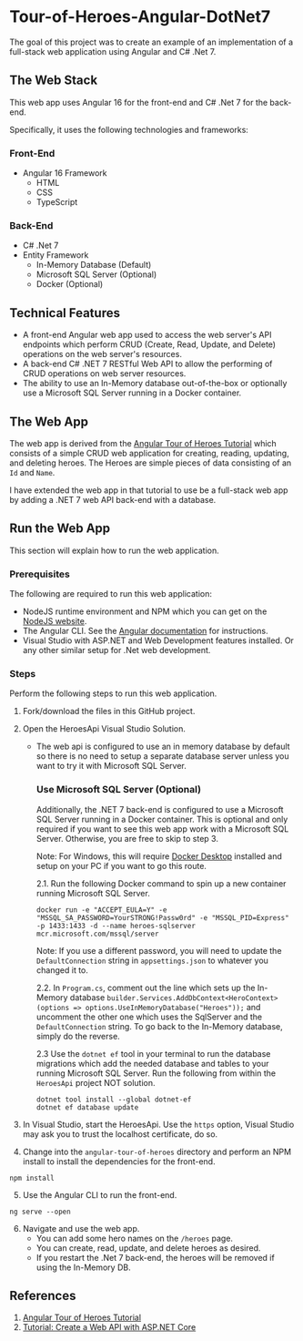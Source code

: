 # Tour-of-Heroes-Angular-DotNet7

The goal of this project was to create an example of an implementation of a full-stack web application using Angular and C# .Net 7.

## The Web Stack

This web app uses Angular 16 for the front-end and C# .Net 7 for the back-end.

Specifically, it uses the following technologies and frameworks:

### Front-End
- Angular 16 Framework
  - HTML
  - CSS
  - TypeScript

### Back-End
- C# .Net 7
- Entity Framework
  - In-Memory Database (Default)
  - Microsoft SQL Server (Optional)
  - Docker (Optional)

## Technical Features

- A front-end Angular web app used to access the web server's API endpoints which perform CRUD (Create, Read, Update, and Delete) operations on the web server's resources.
- A back-end C# .NET 7 RESTful Web API to allow the performing of CRUD operations on web server resources.
- The ability to use an In-Memory database out-of-the-box or optionally use a Microsoft SQL Server running in a Docker container.

## The Web App

The web app is derived from the [Angular Tour of Heroes Tutorial](https://angular.io/tutorial/tour-of-heroes) which consists of a simple CRUD web application for creating, reading, updating, and deleting heroes. The Heroes are simple pieces of data consisting of an `Id` and `Name`.

I have extended the web app in that tutorial to use be a full-stack web app by adding a .NET 7 web API back-end with a database.

## Run the Web App

This section will explain how to run the web application.

### Prerequisites

The following are required to run this web application:

- NodeJS runtime environment and NPM which you can get on the [NodeJS website](https://nodejs.org/en/download/).
- The Angular CLI. See the [Angular documentation](https://angular.io/cli) for instructions.
- Visual Studio with ASP.NET and Web Development features installed. Or any other similar setup for .Net web development.

### Steps

Perform the following steps to run this web application.

1. Fork/download the files in this GitHub project.

2. Open the HeroesApi Visual Studio Solution.

    - The web api is configured to use an in memory database by default so there is no need to setup a separate database server unless you want to try it with Microsoft SQL Server.

      ### Use Microsoft SQL Server (Optional)

      Additionally, the .NET 7 back-end is configured to use a Microsoft SQL Server running in a Docker container. This is optional and only required if you want to see this web app work with a Microsoft SQL Server. Otherwise, you are free to skip to step 3.

      Note: For Windows, this will require [Docker Desktop](https://www.docker.com/products/docker-desktop/) installed and setup on your PC if you want to go this route.

      2.1. Run the following Docker command to spin up a new container running Microsoft SQL Server.

      ```
      docker run -e "ACCEPT_EULA=Y" -e "MSSQL_SA_PASSWORD=YourSTRONG!Passw0rd" -e "MSSQL_PID=Express" -p 1433:1433 -d --name heroes-sqlserver mcr.microsoft.com/mssql/server
      ```

      Note: If you use a different password, you will need to update the `DefaultConnection` string in `appsettings.json` to whatever you changed it to.

      2.2. In `Program.cs`, comment out the line which sets up the In-Memory database `builder.Services.AddDbContext<HeroContext>(options => options.UseInMemoryDatabase("Heroes"));` and uncomment the other one which uses the SqlServer and the `DefaultConnection` string. To go back to the In-Memory database, simply do the reverse.
      
      2.3 Use the `dotnet ef` tool in your terminal to run the database migrations which add the needed database and tables to your running Microsoft SQL Server. Run the following from within the `HeroesApi` project NOT solution.
      
      ```
      dotnet tool install --global dotnet-ef
      dotnet ef database update
      ```

3. In Visual Studio, start the HeroesApi. Use the `https` option, Visual Studio may ask you to trust the localhost certificate, do so.

4. Change into the `angular-tour-of-heroes` directory and perform an NPM install to install the dependencies for the front-end.

```
npm install
```

5. Use the Angular CLI to run the front-end.

```
ng serve --open
```

6. Navigate and use the web app.
    - You can add some hero names on the `/heroes` page.
    - You can create, read, update, and delete heroes as desired.
    - If you restart the .Net 7 back-end, the heroes will be removed if using the In-Memory DB.

## References
1. [Angular Tour of Heroes Tutorial](https://angular.io/tutorial/tour-of-heroes)
2. [Tutorial: Create a Web API with ASP.NET Core](https://learn.microsoft.com/en-us/aspnet/core/tutorials/first-web-api?view=aspnetcore-7.0&tabs=visual-studio)

